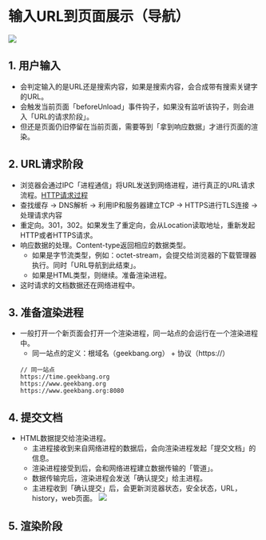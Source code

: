 # 输入URL到页面展示（导航）

![](https://static001.geekbang.org/resource/image/92/5d/92d73c75308e50d5c06ad44612bcb45d.png)
## 1. 用户输入
- 会判定输入的是URL还是搜索内容，如果是搜索内容，会合成带有搜索关键字的URL。
- 会触发当前页面「beforeUnload」事件钩子，如果没有监听该钩子，则会进入「URL的请求阶段」。
- 但还是页面仍旧停留在当前页面，需要等到「拿到响应数据」才进行页面的渲染。

## 2. URL请求阶段
- 浏览器会通过IPC「进程通信」将URL发送到网络进程，进行真正的URL请求流程。[HTTP请求过程](/浏览器.md)
- 查找缓存 -> DNS解析 -> 利用IP和服务器建立TCP -> HTTPS进行TLS连接 -> 处理请求内容
- 重定向。301，302。如果发生了重定向，会从Location读取地址，重新发起HTTP或者HTTPS请求。
- 响应数据的处理。Content-type返回相应的数据类型。
  - 如果是字节流类型，例如：octet-stream，会提交给浏览器的下载管理器执行。同时「URL导航到此结束」。
  - 如果是HTML类型，则继续。准备渲染进程。
- 这时请求的文档数据还在网络进程中。

## 3. 准备渲染进程
- 一般打开一个新页面会打开一个渲染进程，同一站点的会运行在一个渲染进程中。
  - 同一站点的定义：根域名（geekbang.org） + 协议（https://）
  ```
  // 同一站点
  https://time.geekbang.org
  https://www.geekbang.org
  https://www.geekbang.org:8080
  ```

## 4. 提交文档
- HTML数据提交给渲染进程。
  - 主进程接收到来自网络进程的数据后，会向渲染进程发起「提交文档」的信息。
  - 渲染进程接受到后，会和网络进程建立数据传输的「管道」。
  - 数据传输完后，渲染进程会发送「确认提交」给主进程。
  - 主进程收到「确认提交」后，会更新浏览器状态，安全状态，URL，history，web页面。
![](https://static001.geekbang.org/resource/image/d3/b8/d3c5a6188b09b5b57af439005ae7dfb8.png)

## 5. 渲染阶段
